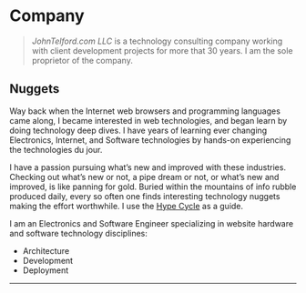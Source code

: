 # Company



> *JohnTelford.com LLC* is a  technology consulting company working with client  development projects for more that 30 years. I am the sole proprietor of the company.

## Nuggets
Way back when the Internet web browsers and programming languages came along, I became interested in web technologies, and began learn by doing technology deep dives. I have years of learning ever changing Electronics, Internet, and Software technologies by hands-on experiencing the technologies du jour.

I have a passion pursuing what’s new and improved with these industries. Checking out what’s new or not, a pipe dream or not, or what’s new and improved, is like panning for gold. Buried within the mountains of info rubble produced daily, every so often one finds interesting technology nuggets making the effort worthwhile. I use the [Hype Cycle](hypecycle.md) as a guide.


I am an Electronics and Software Engineer specializing in website hardware and software technology disciplines:

- Architecture
- Development
- Deployment

---


